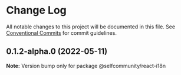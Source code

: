 # Change Log

All notable changes to this project will be documented in this file.
See [Conventional Commits](https://conventionalcommits.org) for commit guidelines.

## 0.1.2-alpha.0 (2022-05-11)

**Note:** Version bump only for package @selfcommunity/react-i18n
